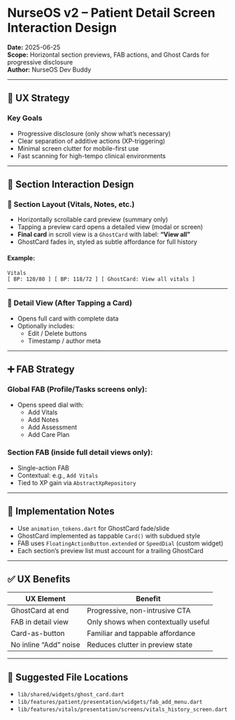 # NurseOS v2 – Patient Detail Screen Interaction Design

**Date:** 2025-06-25  
**Scope:** Horizontal section previews, FAB actions, and Ghost Cards for progressive disclosure  
**Author:** NurseOS Dev Buddy

---

## 🧠 UX Strategy

### Key Goals
- Progressive disclosure (only show what’s necessary)
- Clear separation of additive actions (XP-triggering)
- Minimal screen clutter for mobile-first use
- Fast scanning for high-tempo clinical environments

---

## 🧩 Section Interaction Design

### 🔹 Section Layout (Vitals, Notes, etc.)
- Horizontally scrollable card preview (summary only)
- Tapping a preview card opens a detailed view (modal or screen)
- **Final card** in scroll view is a `GhostCard` with label: **“View all”**
- GhostCard fades in, styled as subtle affordance for full history

#### Example:
```
Vitals
[ BP: 120/80 ] [ BP: 118/72 ] [ GhostCard: View all vitals ]
```

---

### 🔹 Detail View (After Tapping a Card)
- Opens full card with complete data
- Optionally includes:
  - Edit / Delete buttons
  - Timestamp / author meta

---

## ➕ FAB Strategy

### Global FAB (Profile/Tasks screens only):
- Opens speed dial with:
  - Add Vitals
  - Add Notes
  - Add Assessment
  - Add Care Plan

### Section FAB (inside full detail views only):
- Single-action FAB
- Contextual: e.g., `Add Vitals`
- Tied to XP gain via `AbstractXpRepository`

---

## 🧪 Implementation Notes

- Use `animation_tokens.dart` for GhostCard fade/slide
- GhostCard implemented as tappable `Card()` with subdued style
- FAB uses `FloatingActionButton.extended` or `SpeedDial` (custom widget)
- Each section’s preview list must account for a trailing GhostCard

---

## ✅ UX Benefits

| UX Element           | Benefit |
|----------------------|---------|
| GhostCard at end     | Progressive, non-intrusive CTA |
| FAB in detail view   | Only shows when contextually useful |
| Card-as-button       | Familiar and tappable affordance |
| No inline “Add” noise| Reduces clutter in preview state |

---

## 📁 Suggested File Locations

- `lib/shared/widgets/ghost_card.dart`
- `lib/features/patient/presentation/widgets/fab_add_menu.dart`
- `lib/features/vitals/presentation/screens/vitals_history_screen.dart`

